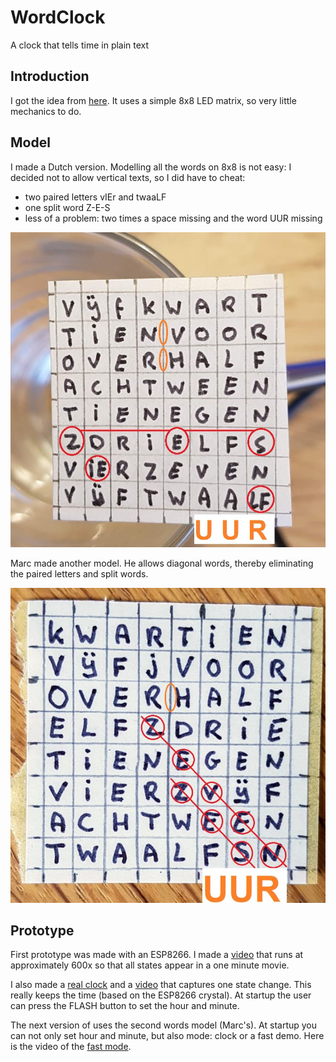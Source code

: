 # WordClock
A clock that tells time in plain text

## Introduction
I got the idea from [here](http://www.espruino.com/Tiny+Word+Clock).
It uses a simple 8x8 LED matrix, so very little mechanics to do.

## Model
I made a Dutch version. Modelling all the words on 8x8 is not easy: I decided not to allow vertical texts, so 
I did have to cheat:

 - two paired letters vIEr and twaaLF
 - one split word Z-E-S
 - less of a problem: two times a space missing and the word UUR missing

![model 1](model1.jpg)

Marc made another model. He allows diagonal words, thereby eliminating the paired letters and split words.

![model 2](model2.jpg)


## Prototype
First prototype was made with an ESP8266.
I made a [video](https://www.youtube.com/watch?v=YDhCZarNm9g) that runs 
at approximately 600x so that all states appear in a one minute movie.

I also made a [real clock](WordClock) and a
[video](https://youtu.be/wVqeRSxwd_Y) that captures one state change.
This really keeps the time (based on the ESP8266 crystal).
At startup the user can press the FLASH button to set the hour and minute.

The next version of uses the second words model (Marc's).
At startup you can not only set hour and minute, but also mode: clock or a fast demo.
Here is the video of the [fast mode](https://www.youtube.com/watch?v=LO9IB6KRluM).




